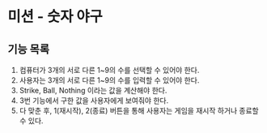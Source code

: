 # 미션 - 숫자 야구

##  기능 목록

1. 컴퓨터가 3개의 서로 다른 1~9의 수를 선택할 수 있어야 한다.
2. 사용자는 3개의 서로 다른 1~9의 수를 입력할 수 있어야 한다.
3. Strike, Ball, Nothing 이라는 값을 계산해야 한다.
4. 3번 기능에서 구한 값을 사용자에게 보여줘야 한다.
5. 다 맞춘 후, 1(재시작), 2(종료) 버튼을 통해 사용자는 게임을 재시작 하거나 종료할 수 있다.
